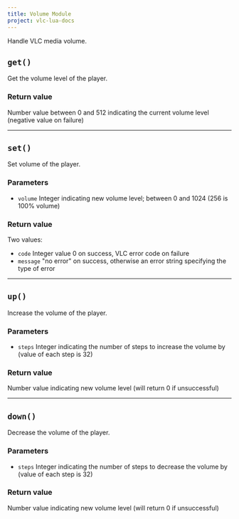 ```yaml
---
title: Volume Module
project: vlc-lua-docs
---
```

Handle VLC media volume.


## `get()`
Get the volume level of the player.

### Return value
Number value between 0 and 512 indicating the current volume level (negative value on failure)

----
## `set()`
Set volume of the player.

### Parameters
- `volume` Integer indicating new volume level; between 0 and 1024 (256 is 100% volume)

### Return value
Two values:
- `code` Integer value 0 on success, VLC error code on failure
- `message` "no error" on success, otherwise an error string specifying the type of error

----
## `up()`
Increase the volume of the player.

### Parameters
- `steps` Integer indicating the number of steps to increase the volume by (value of each step is 32)

### Return value
Number value indicating new volume level (will return 0 if unsuccessful)

----
## `down()`
Decrease the volume of the player.

### Parameters
- `steps` Integer indicating the number of steps to decrease the volume by (value of each step is 32)

### Return value
Number value indicating new volume level (will return 0 if unsuccessful)